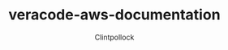---
layout: post
repolink: "https://github.com/ClintPollock/Veracode-AWS-Code-Suite-Getting-Started-Guide"
title: "veracode-aws-documentation"
description: "How to setup an AWS CodeSuite with Veracode Static Analysis, Software Composition Analysis, and Dynamic Analysis."
author: "Clintpollock"
author-link: "https://github.com/Clintpollock"
content-type: "ci_cd"
repo: "github"
repo_title: "veracode-aws-documentation"
---